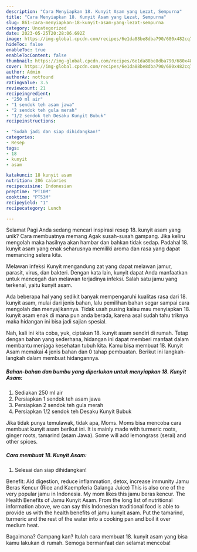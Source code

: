 ```yaml
---
description: "Cara Menyiapkan 18. Kunyit Asam yang Lezat, Sempurna"
title: "Cara Menyiapkan 18. Kunyit Asam yang Lezat, Sempurna"
slug: 861-cara-menyiapkan-18-kunyit-asam-yang-lezat-sempurna
category: Uncategorized
date: 2023-05-25T20:28:06.692Z
image: https://img-global.cpcdn.com/recipes/6e1da88be8dba790/680x482cq70/18-kunyit-asam-foto-resep-utama.jpg
hideToc: false
enableToc: true
enableTocContent: false
thumbnail: https://img-global.cpcdn.com/recipes/6e1da88be8dba790/680x482cq70/18-kunyit-asam-foto-resep-utama.jpg
cover: https://img-global.cpcdn.com/recipes/6e1da88be8dba790/680x482cq70/18-kunyit-asam-foto-resep-utama.jpg
author: Admin
authorAv: notfound
ratingvalue: 3.5
reviewcount: 21
recipeingredient:
- "250 ml air"
- "1 sendok teh asam jawa"
- "2 sendok teh gula merah"
- "1/2 sendok teh Desaku Kunyit Bubuk"
recipeinstructions:

- "Sudah jadi dan siap dihidangkan!"
categories:
- Resep
tags:
- 18
- kunyit
- asam

katakunci: 18 kunyit asam 
nutrition: 206 calories
recipecuisine: Indonesian
preptime: "PT10M"
cooktime: "PT53M"
recipeyield: "1"
recipecategory: Lunch

---
```



Selamat Pagi Anda sedang mencari inspirasi resep 18. kunyit asam yang unik? Cara membuatnya memang Agak susah-susah gampang. Jika keliru mengolah maka hasilnya akan hambar dan bahkan tidak sedap. Padahal 18. kunyit asam yang enak seharusnya memiliki aroma dan rasa yang dapat memancing selera kita.


Melawan infeksi Kunyit mengandung zat yang dapat melawan jamur, parasit, virus, dan bakteri. Dengan kata lain, kunyit dapat Anda manfaatkan untuk mencegah dan melawan terjadinya infeksi. Salah satu jamu yang terkenal, yaitu kunyit asam.

Ada beberapa hal yang sedikit banyak mempengaruhi kualitas rasa dari 18. kunyit asam, mulai dari jenis bahan, lalu pemilihan bahan segar sampai cara mengolah dan menyajikannya. Tidak usah pusing kalau mau menyiapkan 18. kunyit asam enak di mana pun anda berada, karena asal sudah tahu triknya maka hidangan ini bisa jadi sajian spesial.


Nah, kali ini kita coba, yuk, ciptakan 18. kunyit asam sendiri di rumah. Tetap dengan bahan yang sederhana, hidangan ini dapat memberi manfaat dalam membantu menjaga kesehatan tubuh kita. Kamu bisa membuat 18. Kunyit Asam memakai 4 jenis bahan dan 0 tahap pembuatan. Berikut ini langkah-langkah dalam membuat hidangannya.

<!--inarticleads1-->

##### Bahan-bahan dan bumbu yang diperlukan untuk menyiapkan 18. Kunyit Asam:

1. Sediakan 250 ml air
1. Persiapkan 1 sendok teh asam jawa
1. Persiapkan 2 sendok teh gula merah
1. Persiapkan 1/2 sendok teh Desaku Kunyit Bubuk


Jika tidak punya temulawak, tidak apa, Moms. Moms bisa mencoba cara membuat kunyit asam berikut ini. It is mainly made with turmeric roots, ginger roots, tamarind (asam Jawa). Some will add lemongrass (serai) and other spices. 

<!--inarticleads2-->

##### Cara membuat 18. Kunyit Asam:


1. Selesai dan siap dihidangkan!

Benefit: Aid digestion, reduce inflammation, detox, increase immunity Jamu Beras Kencur (Rice and Kaempferia Galanga Juice) This is also one of the very popular jamu in Indonesia. My mom likes this jamu beras kencur. The Health Benefits of Jamu Kunyit Asam. From the long list of nutritional information above, we can say this Indonesian traditional food is able to provide us with the health benefits of jamu kunyit asam. Put the tamarind, turmeric and the rest of the water into a cooking pan and boil it over medium heat. 

Bagaimana? Gampang kan? Itulah cara membuat 18. kunyit asam yang bisa kamu lakukan di rumah. Semoga bermanfaat dan selamat mencoba!
